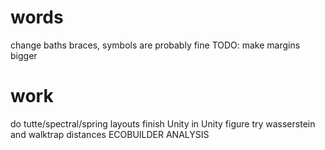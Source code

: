 # words
change baths braces, symbols are probably fine
TODO: make margins bigger

# work
do tutte/spectral/spring layouts
finish Unity in Unity figure
try wasserstein and walktrap distances
ECOBUILDER ANALYSIS